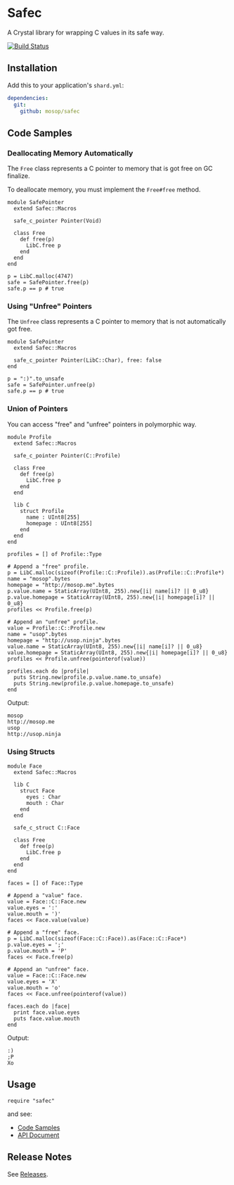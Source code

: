 # Safec

A Crystal library for wrapping C values in its safe way.

[![Build Status](https://travis-ci.org/mosop/safec.svg?branch=master)](https://travis-ci.org/mosop/safec)

## Installation

Add this to your application's `shard.yml`:

```yaml
dependencies:
  git:
    github: mosop/safec
```

<a name="code_samples"></a>
## Code Samples

### Deallocating Memory Automatically

The `Free` class represents a C pointer to memory that is got free on GC finalize.

To deallocate memory, you must implement the `Free#free` method.

```crystal
module SafePointer
  extend Safec::Macros

  safe_c_pointer Pointer(Void)

  class Free
    def free(p)
      LibC.free p
    end
  end
end

p = LibC.malloc(4747)
safe = SafePointer.free(p)
safe.p == p # true
```

### Using "Unfree" Pointers

The `Unfree` class represents a C pointer to memory that is not automatically got free.

```crystal
module SafePointer
  extend Safec::Macros

  safe_c_pointer Pointer(LibC::Char), free: false
end

p = ":)".to_unsafe
safe = SafePointer.unfree(p)
safe.p == p # true
```

### Union of Pointers

You can access "free" and "unfree" pointers in polymorphic way.

```crystal
module Profile
  extend Safec::Macros

  safe_c_pointer Pointer(C::Profile)

  class Free
    def free(p)
      LibC.free p
    end
  end

  lib C
    struct Profile
      name : UInt8[255]
      homepage : UInt8[255]
    end
  end
end

profiles = [] of Profile::Type

# Append a "free" profile.
p = LibC.malloc(sizeof(Profile::C::Profile)).as(Profile::C::Profile*)
name = "mosop".bytes
homepage = "http://mosop.me".bytes
p.value.name = StaticArray(UInt8, 255).new{|i| name[i]? || 0_u8}
p.value.homepage = StaticArray(UInt8, 255).new{|i| homepage[i]? || 0_u8}
profiles << Profile.free(p)

# Append an "unfree" profile.
value = Profile::C::Profile.new
name = "usop".bytes
homepage = "http://usop.ninja".bytes
value.name = StaticArray(UInt8, 255).new{|i| name[i]? || 0_u8}
value.homepage = StaticArray(UInt8, 255).new{|i| homepage[i]? || 0_u8}
profiles << Profile.unfree(pointerof(value))

profiles.each do |profile|
  puts String.new(profile.p.value.name.to_unsafe)
  puts String.new(profile.p.value.homepage.to_unsafe)
end
```

Output:

```
mosop
http://mosop.me
usop
http://usop.ninja
```

### Using Structs

```crystal
module Face
  extend Safec::Macros

  lib C
    struct Face
      eyes : Char
      mouth : Char
    end
  end

  safe_c_struct C::Face

  class Free
    def free(p)
      LibC.free p
    end
  end
end

faces = [] of Face::Type

# Append a "value" face.
value = Face::C::Face.new
value.eyes = ':'
value.mouth = ')'
faces << Face.value(value)

# Append a "free" face.
p = LibC.malloc(sizeof(Face::C::Face)).as(Face::C::Face*)
p.value.eyes = ';'
p.value.mouth = 'P'
faces << Face.free(p)

# Append an "unfree" face.
value = Face::C::Face.new
value.eyes = 'X'
value.mouth = 'o'
faces << Face.unfree(pointerof(value))

faces.each do |face|
  print face.value.eyes
  puts face.value.mouth
end
```

Output:

```
:)
;P
Xo
```

## Usage

```crystal
require "safec"
```

and see:

* [Code Samples](#code_samples)
* [API Document](http://mosop.me/safec/Safec.html)

## Release Notes

See [Releases](https://github.com/mosop/safec/releases).
